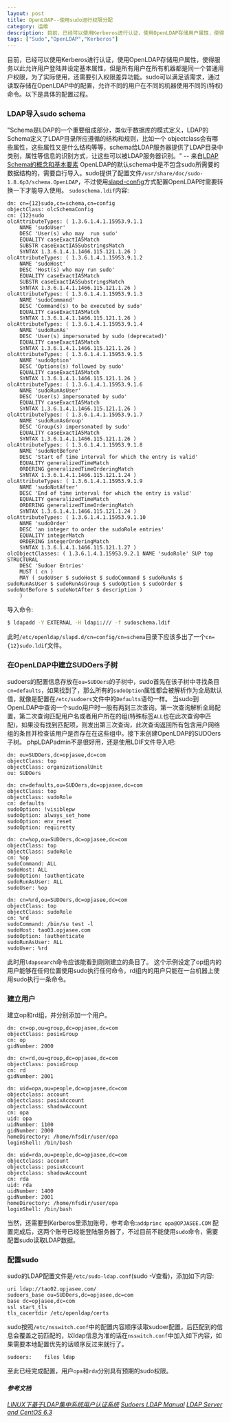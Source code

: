 ```yaml
---
layout: post
title: OpenLDAP--使用sudo进行权限分配
category: 运维
description: 目前，已经可以使用Kerberos进行认证，使用OpenLDAP存储用户属性，使得服务以此允许用户登陆并设定基本属性，但是所有用户在所有机器都是同一个普通用户权限，为了实际使用，还需要引入权限差异功能。sudo可以满足该需求，通过读取存储在OpenLDAP中的配置，允许不同的用户在不同的机器使用不同的(特权)命令。以
tags: ["Sudo","OpenLDAP","Kerberos"]
---
```


目前，已经可以使用Kerberos进行认证，使用OpenLDAP存储用户属性，使得服务以此允许用户登陆并设定基本属性，但是所有用户在所有机器都是同一个普通用户权限，为了实际使用，还需要引入权限差异功能。sudo可以满足该需求，通过读取存储在OpenLDAP中的配置，允许不同的用户在不同的机器使用不同的(特权)命令。以下是具体的配置过程。

### LDAP导入sudo schema
"Schema是LDAP的一个重要组成部分，类似于数据库的模式定义，LDAP的Schema定义了LDAP目录所应遵循的结构和规则，比如一个 objectclass会有哪些属性，这些属性又是什么结构等等，schema给LDAP服务器提供了LDAP目录中类别，属性等信息的识别方式，让这些可以被LDAP服务器识别。" -- 来自[LDAP Schema的概念和基本要素](1)
OpenLDAP的默认schema中是不包含sudo所需要的数据结构的，需要自行导入。sudo提供了配置文件`/usr/share/doc/sudo-1.8.6p3/schema.OpenLDAP`，不过使用[slapd-config](2)方式配置OpenLDAP时需要转换一下才能导入使用。
`sudoschema.ldif`内容:

```
dn: cn={12}sudo,cn=schema,cn=config
objectClass: olcSchemaConfig
cn: {12}sudo
olcAttributeTypes: ( 1.3.6.1.4.1.15953.9.1.1
    NAME 'sudoUser'
    DESC 'User(s) who may  run sudo'
    EQUALITY caseExactIA5Match
    SUBSTR caseExactIA5SubstringsMatch
    SYNTAX 1.3.6.1.4.1.1466.115.121.1.26 )
olcAttributeTypes: ( 1.3.6.1.4.1.15953.9.1.2
    NAME 'sudoHost'
    DESC 'Host(s) who may run sudo'
    EQUALITY caseExactIA5Match
    SUBSTR caseExactIA5SubstringsMatch
    SYNTAX 1.3.6.1.4.1.1466.115.121.1.26 )
olcAttributeTypes: ( 1.3.6.1.4.1.15953.9.1.3
    NAME 'sudoCommand'
    DESC 'Command(s) to be executed by sudo'
    EQUALITY caseExactIA5Match
    SYNTAX 1.3.6.1.4.1.1466.115.121.1.26 )
olcAttributeTypes: ( 1.3.6.1.4.1.15953.9.1.4
    NAME 'sudoRunAs'
    DESC 'User(s) impersonated by sudo (deprecated)'
    EQUALITY caseExactIA5Match
    SYNTAX 1.3.6.1.4.1.1466.115.121.1.26 )
olcAttributeTypes: ( 1.3.6.1.4.1.15953.9.1.5
    NAME 'sudoOption'
    DESC 'Options(s) followed by sudo'
    EQUALITY caseExactIA5Match
    SYNTAX 1.3.6.1.4.1.1466.115.121.1.26 )
olcAttributeTypes: ( 1.3.6.1.4.1.15953.9.1.6
    NAME 'sudoRunAsUser'
    DESC 'User(s) impersonated by sudo'
    EQUALITY caseExactIA5Match
    SYNTAX 1.3.6.1.4.1.1466.115.121.1.26 )
olcAttributeTypes: ( 1.3.6.1.4.1.15953.9.1.7
    NAME 'sudoRunAsGroup'
    DESC 'Group(s) impersonated by sudo'
    EQUALITY caseExactIA5Match
    SYNTAX 1.3.6.1.4.1.1466.115.121.1.26 )
olcAttributeTypes: ( 1.3.6.1.4.1.15953.9.1.8
    NAME 'sudoNotBefore'
    DESC 'Start of time interval for which the entry is valid'
    EQUALITY generalizedTimeMatch
    ORDERING generalizedTimeOrderingMatch
    SYNTAX 1.3.6.1.4.1.1466.115.121.1.24 )
olcAttributeTypes: ( 1.3.6.1.4.1.15953.9.1.9
    NAME 'sudoNotAfter'
    DESC 'End of time interval for which the entry is valid'
    EQUALITY generalizedTimeMatch
    ORDERING generalizedTimeOrderingMatch
    SYNTAX 1.3.6.1.4.1.1466.115.121.1.24 )
olcAttributeTypes: ( 1.3.6.1.4.1.15953.9.1.10
    NAME 'sudoOrder'
    DESC 'an integer to order the sudoRole entries'
    EQUALITY integerMatch
    ORDERING integerOrderingMatch
    SYNTAX 1.3.6.1.4.1.1466.115.121.1.27 )
olcObjectClasses: ( 1.3.6.1.4.1.15953.9.2.1 NAME 'sudoRole' SUP top STRUCTURAL
    DESC 'Sudoer Entries'
    MUST ( cn )
    MAY ( sudoUser $ sudoHost $ sudoCommand $ sudoRunAs $ sudoRunAsUser $ sudoRunAsGroup $ sudoOption $ sudoOrder $ sudoNotBefore $ sudoNotAfter $ description )
    )
```

导入命令:

```sh
$ ldapadd -Y EXTERNAL -H ldapi:/// -f sudoschema.ldif
```
此时`/etc/openldap/slapd.d/cn=config/cn=schema`目录下应该多出了一个`cn={12}sudo.ldif`文件。

### 在OpenLDAP中建立SUDOers子树
sudoers的配置信息存放在`ou=SUDOers`的子树中，sudo首先在该子树中寻找条目`cn=defaults`，如果找到了，那么所有的`sudoOption`属性都会被解析作为全局默认值，就像是配置在`/etc/sudoers`文件中的`Defaults`语句一样。
当sudo到OpenLDAP中查询一个sudo用户时一般有两到三次查询。第一次查询解析全局配置，第二次查询匹配用户名或者用户所在的组(特殊标签`ALL`也在此次查询中匹配)，如果没有找到匹配项，则发出第三次查询，此次查询返回所有包含用户网络组的条目并检查该用户是否存在在这些组中。接下来创建OpenLDAP的SUDOers子树。
phpLDAPadmin不是很好用，还是使用LDIF文件导入吧:

```
dn: ou=SUDOers,dc=opjasee,dc=com
objectClass: top
objectClass: organizationalUnit
ou: SUDOers

dn: cn=defaults,ou=SUDOers,dc=opjasee,dc=com
objectClass: top
objectClass: sudoRole
cn: defaults
sudoOption: !visiblepw
sudoOption: always_set_home
sudoOption: env_reset
sudoOption: requiretty

dn: cn=%op,ou=SUDOers,dc=opjasee,dc=com
objectClass: top
objectClass: sudoRole
cn: %op
sudoCommand: ALL
sudoHost: ALL
sudoOption: !authenticate
sudoRunAsUser: ALL
sudoUser: %op

dn: cn=%rd,ou=SUDOers,dc=opjasee,dc=com
objectClass: top
objectClass: sudoRole
cn: %rd
sudoCommand: /bin/su test -l
sudoHost: tao03.opjasee.com
sudoOption: !authenticate
sudoRunAsUser: ALL
sudoUser: %rd
```

此时用`ldapsearch`命令应该能看到刚刚建立的条目了。
这个示例设定了op组内的用户能够在任何位置使用sudo执行任何命令，rd组内的用户只能在一台机器上使用sudo执行一条命令。

### 建立用户
建立op和rd组，并分别添加一个用户。

```
dn: cn=op,ou=group,dc=opjasee,dc=com
objectClass: posixGroup
cn: op
gidNumber: 2000

dn: cn=rd,ou=group,dc=opjasee,dc=com
objectClass: posixGroup
cn: rd
gidNumber: 2001

dn: uid=opa,ou=people,dc=opjasee,dc=com
objectclass: account
objectclass: posixAccount
objectclass: shadowAccount
cn: opa
uid: opa
uidNumber: 1100
gidNumber: 2000
homeDirectory: /home/nfsdir/user/opa
loginShell: /bin/bash

dn: uid=rda,ou=people,dc=opjasee,dc=com
objectclass: account
objectclass: posixAccount
objectclass: shadowAccount
cn: rda
uid: rda
uidNumber: 1400
gidNumber: 2001
homeDirectory: /home/nfsdir/user/opa
loginShell: /bin/bash
```

当然，还需要到Kerberos里添加账号，参考命令:`addprinc opa@OPJASEE.COM`
配置完成后，这两个账号已经能登陆服务器了，不过目前不能使用`sudo`命令，需要配置sudo读取LDAP数据。

### 配置sudo
sudo的LDAP配置文件是`/etc/sudo-ldap.conf`(sudo -V查看)，添加如下内容:

```
uri ldap://tao02.opjasee.com/
sudoers_base ou=SUDOers,dc=opjasee,dc=com
base dc=opjasee,dc=com
ssl start_tls
tls_cacertdir /etc/openldap/certs
```

sudo按照`/etc/nsswitch.conf`中的配置内容顺序读取sudoer配置，后匹配到的信息会覆盖之前匹配的，以ldap信息为准的话在`nsswitch.conf`中加入如下内容，如果需要本地配置优先的话顺序反过来就行了。

```
sudoers:    files ldap
```

至此已经完成配置，用户`opa`和`rda`分别具有预期的sudo权限。

#### *参考文档*

*[LINUX下基于LDAP集中系统用户认证系统](http://www.ttlsa.com/linux/openldap-openssh-lpk-sudo-tls-auth/)*
*[Sudoers LDAP Manual](http://www.sudo.ws/sudoers.ldap.man.html)*
*[LDAP Server and CentOS 6.3](http://www.6tech.org/2013/01/ldap-server-and-centos-6-3/)*

[1]: http://blog.csdn.net/zcGate/article/details/1922843
[2]: http://www.openldap.org/doc/admin24/slapdconf2.html
